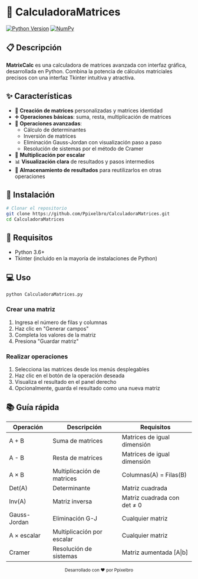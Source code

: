 # 🧮 CalculadoraMatrices

[![Python Version](https://img.shields.io/badge/python-3.6+-blue.svg)](https://www.python.org/downloads/)
[![NumPy](https://img.shields.io/badge/numpy-1.19+-green.svg)](https://numpy.org/)

## 📋 Descripción

**MatrixCalc** es una calculadora de matrices avanzada con interfaz gráfica, desarrollada en Python. Combina la potencia de cálculos matriciales precisos con una interfaz Tkinter intuitiva y atractiva.

## ✨ Características

- 🔢 **Creación de matrices** personalizadas y matrices identidad
- ➕ **Operaciones básicas**: suma, resta, multiplicación de matrices
- 🔄 **Operaciones avanzadas**:
  - Cálculo de determinantes
  - Inversión de matrices
  - Eliminación Gauss-Jordan con visualización paso a paso
  - Resolución de sistemas por el método de Cramer
- 🧮 **Multiplicación por escalar**
- 📊 **Visualización clara** de resultados y pasos intermedios
- 💾 **Almacenamiento de resultados** para reutilizarlos en otras operaciones

## 🚀 Instalación

```bash
# Clonar el repositorio
git clone https://github.com/Ppixelbro/CalculadoraMatrices.git
cd CalculadoraMatrices

```

## 🔧 Requisitos

- Python 3.6+
- Tkinter (incluido en la mayoría de instalaciones de Python)

## 💻 Uso

```bash
python CalculadoraMatrices.py
```

### Crear una matriz

1. Ingresa el número de filas y columnas
2. Haz clic en "Generar campos"
3. Completa los valores de la matriz
4. Presiona "Guardar matriz"

### Realizar operaciones

1. Selecciona las matrices desde los menús desplegables
2. Haz clic en el botón de la operación deseada
3. Visualiza el resultado en el panel derecho
4. Opcionalmente, guarda el resultado como una nueva matriz

## 📚 Guía rápida

| Operación | Descripción | Requisitos |
|-----------|-------------|------------|
| A + B | Suma de matrices | Matrices de igual dimensión |
| A - B | Resta de matrices | Matrices de igual dimensión |
| A × B | Multiplicación de matrices | Columnas(A) = Filas(B) |
| Det(A) | Determinante | Matriz cuadrada |
| Inv(A) | Matriz inversa | Matriz cuadrada con det ≠ 0 |
| Gauss-Jordan | Eliminación G-J | Cualquier matriz |
| A × escalar | Multiplicación por escalar | Cualquier matriz |
| Cramer | Resolución de sistemas | Matriz aumentada [A\|b] |


<p align="center">
  <sub>Desarrollado con ❤️ por Ppixelbro</sub>
</p>
